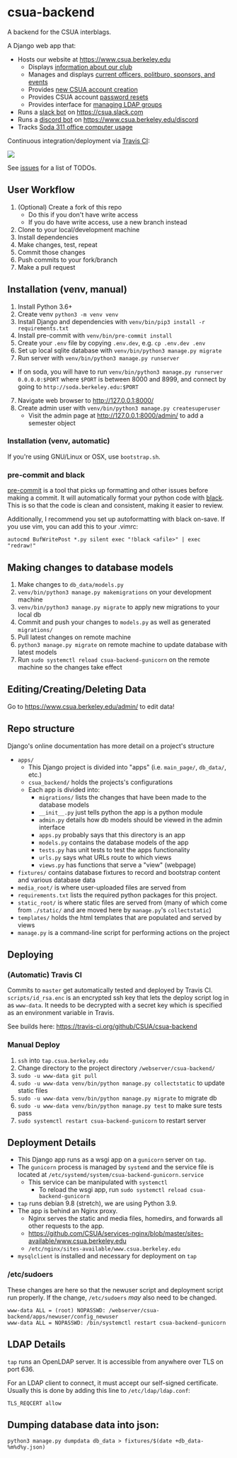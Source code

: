 csua-backend
============

A backend for the CSUA interblags.

A Django web app that:

* Hosts our website at https://www.csua.berkeley.edu
  * Displays [information about our club](apps/main_page)
  * Manages and displays [current officers, politburo, sponsors, and events](apps/db_data)
  * Provides [new CSUA account creation](apps/newuser)
  * Provides CSUA account [password resets](apps/password_reset)
  * Provides interface for [managing LDAP groups](apps/ldap)
* Runs a [slack bot](apps/slackbot) on https://csua.slack.com
* Runs a [discord bot](apps/discordbot) on https://www.csua.berkeley.edu/discord
* Tracks [Soda 311 office computer usage](apps/tracker)

Continuous integration/deployment via [Travis CI][travis]:

[![](https://travis-ci.org/CSUA/csua-backend.svg?branch=master)][travis]

[travis]: https://travis-ci.org/github/CSUA/csua-backend

See [issues](https://github.com/CSUA/csua-backend/issues) for a list of TODOs.

## User Workflow

1. (Optional) Create a fork of this repo
    - Do this if you don't have write access
    - If you do have write access, use a new branch instead
2. Clone to your local/development machine
3. Install dependencies
4. Make changes, test, repeat
5. Commit those changes
6. Push commits to your fork/branch
7. Make a pull request

## Installation (venv, manual)

1. Install Python 3.6+
2. Create venv `python3 -m venv venv`
2. Install Django and dependencies with `venv/bin/pip3 install -r requirements.txt`
3. Install pre-commit with `venv/bin/pre-commit install`
4. Create your `.env` file by copying `.env.dev`, e.g. `cp .env.dev .env`
5. Set up local sqlite database with `venv/bin/python3 manage.py migrate`
6. Run server with `venv/bin/python3 manage.py runserver`
  * If on soda, you will have to run `venv/bin/python3 manage.py runserver 0.0.0.0:$PORT` where `$PORT` is between 8000 and 8999, and connect by going to `http://soda.berkeley.edu:$PORT`
7. Navigate web browser to http://127.0.0.1:8000/
8. Create admin user with `venv/bin/python3 manage.py createsuperuser`
    - Visit the admin page at http://127.0.0.1:8000/admin/ to add a semester object

### Installation (venv, automatic)

If you're using GNU/Linux or OSX, use `bootstrap.sh`.

### pre-commit and black

[pre-commit][pre-commit] is a tool that picks up formatting and other issues before making a commit. It will automatically format your python code with [black][black]. This is so that the code is clean and consistent, making it easier to review.

Additionally, I recommend you set up autoformatting with black on-save. If you use vim, you can add this to your .vimrc:
```vimscript
autocmd BufWritePost *.py silent exec "!black <afile>" | exec "redraw!"
```

[pre-commit]: https://pre-commit.com/
[black]: https://black.readthedocs.io/en/stable/

## Making changes to database models

1. Make changes to `db_data/models.py`
2. `venv/bin/python3 manage.py makemigrations` on your development machine
3. `venv/bin/python3 manage.py migrate` to apply new migrations to your local db
4. Commit and push your changes to `models.py` as well as generated `migrations/`
5. Pull latest changes on remote machine
6. `python3 manage.py migrate` on remote machine to update database with latest models
7. Run `sudo systemctl reload csua-backend-gunicorn` on the remote machine so the changes take effect

## Editing/Creating/Deleting Data

Go to https://www.csua.berkeley.edu/admin/ to edit data!

## Repo structure

Django's online documentation has more detail on a project's structure

- `apps/`
  - This Django project is divided into "apps" (i.e. `main_page/`, `db_data/`, etc.)
  - `csua_backend/` holds the projects's configurations
  - Each app is divided into:
  	- `migrations/` lists the changes that have been made to the database models
  	- `__init__.py` just tells python the app is a python module
  	- `admin.py` details how db models should be viewed in the admin interface
  	- `apps.py` probably says that this directory is an app
  	- `models.py` contains the database models of the app
  	- `tests.py` has unit tests to test the apps functionality
  	- `urls.py` says what URLs route to which views
  	- `views.py` has functions that serve a "view" (webpage)
- `fixtures/` contains database fixtures to record and bootstrap content and various database data
- `media_root/` is where user-uploaded files are served from
- `requirements.txt` lists the required python packages for this project.
- `static_root/` is where static files are served from (many of which come from `./static/` and are moved here by `manage.py`'s `collectstatic`)
- `templates/` holds the html templates that are populated and served by views
- `manage.py` is a command-line script for performing actions on the project

## Deploying


### (Automatic) Travis CI

Commits to `master` get automatically tested and deployed by Travis CI.
`scripts/id_rsa.enc` is an encrypted ssh key that lets the deploy script log in as `www-data`.
It needs to be decrypted with a secret key which is specified as an environment variable in Travis.

See builds here: https://travis-ci.org/github/CSUA/csua-backend

### Manual Deploy

1. `ssh` into `tap.csua.berkeley.edu`
2. Change directory to the project directory `/webserver/csua-backend/`
3. `sudo -u www-data git pull`
4. `sudo -u www-data venv/bin/python manage.py collectstatic` to update static files
5. `sudo -u www-data venv/bin/python manage.py migrate` to migrate db
6. `sudo -u www-data venv/bin/python manage.py test` to make sure tests pass
7. `sudo systemctl restart csua-backend-gunicorn` to restart server

## Deployment Details

- This Django app runs as a wsgi app on a `gunicorn` server on `tap`.
- The `gunicorn` process is managed by `systemd` and the service file is located at `/etc/systemd/system/csua-backend-gunicorn.service`
  - This service can be manipulated with `systemctl`
    - To reload the wsgi app, run `sudo systemctl reload csua-backend-gunicorn`
- `tap` runs debian 9.8 (stretch), we are using Python 3.9.
- The app is behind an Nginx proxy.
  - Nginx serves the static and media files, homedirs, and forwards all other requests to the app.
  - <https://github.com/CSUA/services-nginx/blob/master/sites-available/www.csua.berkeley.edu>
  - `/etc/nginx/sites-available/www.csua.berkeley.edu`
- `mysqlclient` is installed and necessary for deployment on `tap`

### /etc/sudoers
These changes are here so that the newuser script and deployment script run properly.
If the change, `/etc/sudoers` _may_ also need to be changed.
```
www-data ALL = (root) NOPASSWD: /webserver/csua-backend/apps/newuser/config_newuser
www-data ALL = NOPASSWD: /bin/systemctl restart csua-backend-gunicorn
```

## LDAP Details

`tap` runs an OpenLDAP server. It is accessible from anywhere over TLS on port 636.

For an LDAP client to connect, it must accept our self-signed certificate.
Usually this is done by adding this line to `/etc/ldap/ldap.conf`:

`TLS_REQCERT allow`

## Dumping database data into json:

```shell
python3 manage.py dumpdata db_data > fixtures/$(date +db_data-%m%d%y.json)
```
